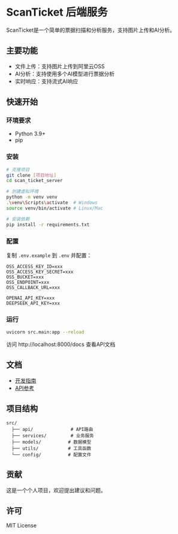 # ScanTicket 后端服务

ScanTicket是一个简单的票据扫描和分析服务，支持图片上传和AI分析。

## 主要功能

- 文件上传：支持图片上传到阿里云OSS
- AI分析：支持使用多个AI模型进行票据分析
- 实时响应：支持流式AI响应

## 快速开始

### 环境要求
- Python 3.9+
- pip

### 安装
```bash
# 克隆项目
git clone [项目地址]
cd scan_ticket_server

# 创建虚拟环境
python -m venv venv
.\venv\Scripts\activate  # Windows
source venv/bin/activate # Linux/Mac

# 安装依赖
pip install -r requirements.txt
```

### 配置
复制 `.env.example` 到 `.env` 并配置：
```env
OSS_ACCESS_KEY_ID=xxx
OSS_ACCESS_KEY_SECRET=xxx
OSS_BUCKET=xxx
OSS_ENDPOINT=xxx
OSS_CALLBACK_URL=xxx

OPENAI_API_KEY=xxx
DEEPSEEK_API_KEY=xxx
```

### 运行
```bash
uvicorn src.main:app --reload
```

访问 http://localhost:8000/docs 查看API文档

## 文档

- [开发指南](docs/development_guide.md)
- [API参考](docs/api_reference.md)

## 项目结构
```
src/
  ├── api/              # API路由
  ├── services/         # 业务服务
  ├── models/          # 数据模型
  ├── utils/           # 工具函数
  └── config/          # 配置文件
```

## 贡献
这是一个个人项目，欢迎提出建议和问题。

## 许可
MIT License
